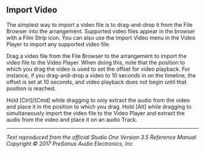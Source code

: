 ## Import Video
The simplest way to import a video file is to drag-and-drop it from the File Browser into the arrangement. Supported video files appear in the browser with a Film Strip icon. You can also use the Import Video menu in the Video Player to import any supported video file.

Drag a video file from the File Browser to the arrangement to import the video file to the Video Player. When doing this, note that the position to which you drag the video is used to set the offset for video playback. For instance, if you drag-and-drop a video to 10 seconds in on the timeline, the offset is set at 10 seconds, and video playback does not begin until that position is reached.

Hold [Ctrl]/[Cmd] while dragging to only extract the audio from the video and place it in the position to which you drag. Hold [Alt] while dragging to simultaneously import the video file to the Video Player and extract the audio from the video and place it on an audio Track.

---

*Text reproduced from the official Studio One Version 3.5 Reference Manual*  
*Copyright © 2017 PreSonus Audio Electronics, Inc*
